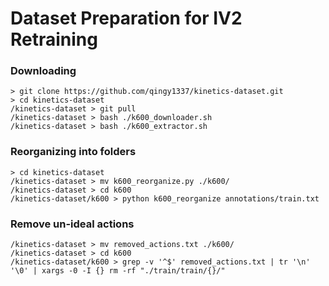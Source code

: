 # Dataset Preparation for IV2 Retraining

### Downloading
```
> git clone https://github.com/qingy1337/kinetics-dataset.git
> cd kinetics-dataset
/kinetics-dataset > git pull
/kinetics-dataset > bash ./k600_downloader.sh
/kinetics-dataset > bash ./k600_extractor.sh
```

### Reorganizing into folders
```
> cd kinetics-dataset
/kinetics-dataset > mv k600_reorganize.py ./k600/
/kinetics-dataset > cd k600
/kinetics-dataset/k600 > python k600_reorganize annotations/train.txt
```

### Remove un-ideal actions
```
/kinetics-dataset > mv removed_actions.txt ./k600/
/kinetics-dataset > cd k600
/kinetics-dataset/k600 > grep -v '^$' removed_actions.txt | tr '\n' '\0' | xargs -0 -I {} rm -rf "./train/train/{}/"
```
